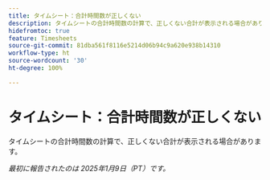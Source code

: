 ```yaml
---
title: タイムシート：合計時間数が正しくない
description: タイムシートの合計時間数の計算で、正しくない合計が表示される場合があります。
hidefromtoc: true
feature: Timesheets
source-git-commit: 81dba561f8116e5214d06b94c9a620e938b14310
workflow-type: ht
source-wordcount: '30'
ht-degree: 100%

---
```


# タイムシート：合計時間数が正しくない

タイムシートの合計時間数の計算で、正しくない合計が表示される場合があります。

_最初に報告されたのは 2025年1月9日（PT）です。_
